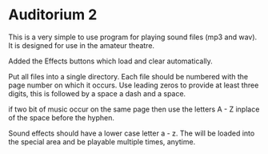 Auditorium 2
============

This is a very simple to use program for playing sound files (mp3 and wav).
It is designed for use in the amateur theatre.

Added the Effects buttons which load and clear automatically.

Put all files into a single directory.  Each file should be numbered with
the page number on which it occurs.  Use leading zeros to provide at least
three digits, this is followed by a space a dash and a space.

if two bit of music occur on the same page then use the letters A - Z inplace
of the space before the hyphen.

Sound effects should have a lower case letter a - z.  The will be loaded into
the special area and be playable multiple times, anytime.
